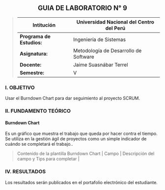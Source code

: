 
## <center>GUIA DE LABORATORIO N° 9<center>
>Intitución                 |Universidad Nacional del Centro del Perú   |
>---------------------------|-------------------------------------------|
>**Programa de Estudios:**  | Ingeniería de Sistemas                    |
>**Asignatura:**            | Metodología de Desarrollo de Software     |
>**Docente:**               | Jaime Suasnábar Terrel                    |
>**Semestre:**              | V                                         |
### I. OBJETIVO
Usar el Burndown Chart para dar seguimiento al proyecto SCRUM.

### II. FUNDAMENTO TEÓRICO
#### Burndown Chart
Es un gráfico que muestra el trabajo que queda por hacer contra el tiempo. Se utiliza en la gestión ágil de proyectos como un simple indicador de cuándo se completará el trabajo.. 
>Contenido de la plantilla Burndown Chart                             	|
>Campo 		|		Descripción del campo y Tips para completar			|


### IV. RESULTADOS
Los resultados serán publicados en el portafolio electrónico del estudiante.